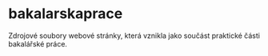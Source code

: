 # bakalarskaprace
Zdrojové soubory webové stránky, která vznikla jako součást praktické části bakalářské práce.
